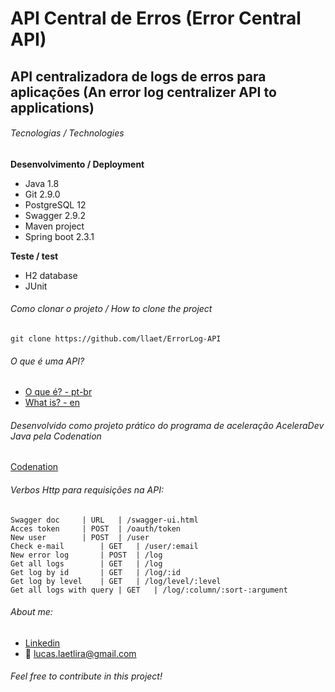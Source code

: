 # API Central de Erros (Error Central API)

## API centralizadora de logs de erros para aplicações (An error log centralizer API to applications)

###### Tecnologias / Technologies
**Desenvolvimento / Deployment**
 - Java 1.8
 - Git 2.9.0
 - PostgreSQL 12
 - Swagger 2.9.2
 - Maven project
 - Spring boot 2.3.1

**Teste / test**
 - H2 database
 - JUnit
 
###### Como clonar o projeto / How to clone the project
	git clone https://github.com/llaet/ErrorLog-API
	
###### O que é uma API?
 - [O que é? - pt-br](https://www.redhat.com/pt-br/topics/api/what-are-application-programming-interfaces)
 - [What is? - en](https://www.redhat.com/en/topics/api/what-are-application-programming-interfaces)

###### Desenvolvido como projeto prático do programa de aceleração AceleraDev Java pela Codenation
[Codenation](https://www.codenation.dev/)

###### Verbos Http para requisições na API:
	Swagger doc		| URL	| /swagger-ui.html
	Acces token		| POST	| /oauth/token
	New user		| POST	| /user
	Check e-mail		| GET	| /user/:email
	New error log		| POST	| /log
	Get all logs		| GET	| /log
	Get log by id		| GET	| /log/:id
	Get log by level	| GET	| /log/level/:level
	Get all logs with query	| GET	| /log/:column/:sort-:argument

###### About me:
  - [Linkedin](https://www.linkedin.com/in/lucas-laet-b47452187/)
  - :e-mail: lucas.laetlira@gmail.com

###### Feel free to contribute in this project!
